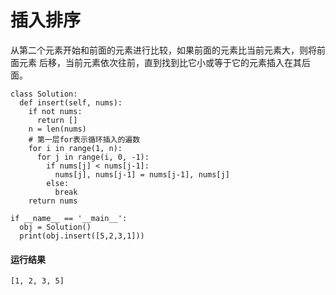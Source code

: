 # 插入排序
从第二个元素开始和前面的元素进行比较，如果前面的元素比当前元素大，则将前面元素 后移，当前元素依次往前，直到找到比它小或等于它的元素插入在其后面。

    class Solution:
      def insert(self, nums):
        if not nums:
          return []
        n = len(nums)
        # 第一层for表示循环插入的遍数
        for i in range(1, n):
          for j in range(i, 0, -1):
            if nums[j] < nums[j-1]:
              nums[j], nums[j-1] = nums[j-1], nums[j]
            else:
              break
        return nums

    if __name__ == '__main__':
      obj = Solution()
      print(obj.insert([5,2,3,1]))
      
#### 运行结果
    [1, 2, 3, 5]

